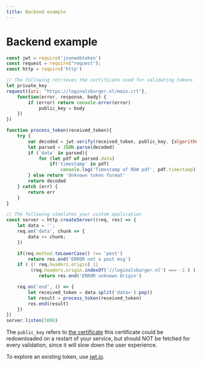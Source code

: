 ```yaml
---
title: Backend example
---
```


# Backend example

```javascript
const jwt = require('jsonwebtoken')
const request = require("request");
const http = require('http')

// The following retrieves the certificate used for validating tokens
let private_key
request({uri: "https://loginalsburger.nl/main.crt"}, 
	function(error, response, body) {
		if (error) return console.error(error)
    		public_key = body
	})
})

function process_token(received_token){
	try {
		var decoded = jwt.verify(received_token, public_key, {algorithm: 'RS256'})
		let parsed = JSON.parse(decoded)
		if ('data' in parsed){
			for (let pdf of parsed.data)
				if('timestamp' in pdf)
					console.log('Timestamp of RDW pdf', pdf.timestamp)
		} else return 'Unknown token format'
		return decoded
	} catch (err) {
		return err
	}
}

// The following simulates your custom application
const server = http.createServer((req, res) => {
	let data = '';
    req.on('data', chunk => {
        data += chunk;
    })

	if(req.method.toLowerCase() !== 'post')
	    return res.end('ERROR not a post msg')
	if ( (! req.headers.origin) ||
	     (req.headers.origin.indexOf('//loginalsburger.nl') === -1 ) ) 
	        return res.end('ERROR unknown Origin')

    req.on('end', () => {
    	let received_token = data.split('data=').pop()
    	let result = process_token(received_token)
        res.end(result)
    })
})
server.listen(3000)

```

The `public_key` refers to
[the certificate](https://loginalsburger.nl/main.crt)
this certificate could be redownloaded on a restart of your service,
but should NOT be fetched for every validation,
since it will slow down the user experience.

To explore an existing token, use
[jwt.io](https://jwt.io).


